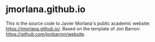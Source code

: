 # jmorlana.github.io

This is the source code to Javier Morlana's public academic website: https://jmorlana.github.io/. Based on the template of Jon Barron: https://github.com/jonbarron/website.
